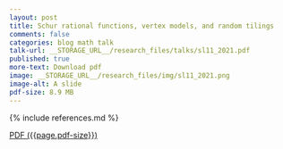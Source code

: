 ```yaml
---
layout: post
title: Schur rational functions, vertex models, and random tilings
comments: false
categories: blog math talk
talk-url: __STORAGE_URL__/research_files/talks/sl11_2021.pdf
published: true
more-text: Download pdf
image: __STORAGE_URL__/research_files/img/sl11_2021.png
image-alt: A slide
pdf-size: 8.9 MB
---
```




{% include references.md %}

<!--more-->

<a href="{{ page.talk-url | replace: '__STORAGE_URL__', site.storage_url}}" target="_blank">PDF ({{page.pdf-size}})</a>
